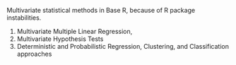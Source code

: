 Multivariate statistical methods in Base R, because of R package instabilities. 

1. Multivariate Multiple Linear Regression,
2. Multivariate Hypothesis Tests 
3. Deterministic and Probabilistic Regression, Clustering, and Classification approaches

